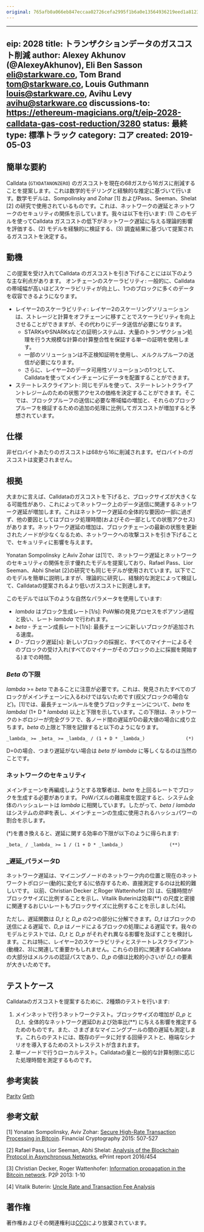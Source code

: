 ```yaml
---
original: 765afb0a066eb847eccaa02726cefa2995f1b6a0e13564936219eed1a8123e88
---
```


---
eip: 2028
title: トランザクションデータのガスコスト削減
author: Alexey Akhunov (@AlexeyAkhunov), Eli Ben Sasson <eli@starkware.co>, Tom Brand <tom@starkware.co>, Louis Guthmann <louis@starkware.co>, Avihu Levy <avihu@starkware.co>
discussions-to: https://ethereum-magicians.org/t/eip-2028-calldata-gas-cost-reduction/3280
status: 最終
type: 標準トラック
category: コア
created: 2019-05-03
---

## 簡単な要約
Calldata (`GTXDATANONZERO`) のガスコストを現在の68ガスから16ガスに削減することを提案します。これは数学的モデリングと経験的な推定に基づいて行います。数学モデルは、Sompolinsky and Zohar [1] およびPass、Seeman、Shelat [2] の研究で使用されているものです。これは、ネットワークの遅延とネットワークのセキュリティの関係を示しています。我々は以下を行います: (1) このモデルを使ってCalldata ガスコストの低下がネットワーク遅延に与える理論的影響を評価する、(2) モデルを経験的に検証する、(3) 調査結果に基づいて提案されるガスコストを決定する。

## 動機
この提案を受け入れてCalldata のガスコストを引き下げることには以下のような主な利点があります。
オンチェーンのスケーラビリティ: 一般的に、Calldata の帯域幅が高いほどスケーラビリティが向上し、1つのブロックに多くのデータを収容できるようになります。
* レイヤー2のスケーラビリティ: レイヤー2のスケーリングソリューションは、ストレージと計算をオフチェーンに移すことでスケーラビリティを向上させることができますが、その代わりにデータ送信が必要になります。
	- STARKsやSNARKsなどの証明システムは、大量のトランザクション処理を行う大規模な計算の計算整合性を保証する単一の証明を使用します。
	- 一部のソリューションは不正検知証明を使用し、メルクルプルーフの送信が必要になります。
	- さらに、レイヤー2のデータ可用性ソリューションの1つとして、Calldataを使ってメインチェーンにデータを配置することができます。
* ステートレスクライアント: 同じモデルを使って、ステートレントクライアントレジームのための状態アクセスの価格を決定することができます。そこでは、ブロックプルーフの送信に必要な帯域幅の増加と、それらのブロックプルーフを検証するための追加の処理に比例してガスコストが増加すると予想されています。

## 仕様
非ゼロバイトあたりのガスコストは68から16に削減されます。ゼロバイトのガスコストは変更されません。

## 根拠
大まかに言えば、Calldataのガスコストを下げると、ブロックサイズが大きくなる可能性があり、これによってネットワーク上のデータ送信に関連するネットワーク遅延が増加します。これはネットワーク遅延の全体的な要因の一部に過ぎず、他の要因としてはブロック処理時間(およびその一部としての状態アクセス)があります。ネットワーク遅延の増加は、ブロックチェーンの最新の状態を更新されたノードが少なくなるため、ネットワークへの攻撃コストを引き下げることで、セキュリティに影響を与えます。

Yonatan Sompolinsky とAviv Zohar は[1]で、ネットワーク遅延とネットワークのセキュリティの関係を示す優れたモデルを提案しており、Rafael Pass、Lior Seeman、Abhi Shelat [2]の研究でも同じモデルが使用されています。以下でこのモデルを簡単に説明しますが、理論的に研究し、経験的な測定によって検証して、Calldataの提案されるより低いガスコストに到達します。

このモデルでは以下のような自然なパラメータを使用しています:
* _lambda_ はブロック生成レート[1/s]: PoW解の発見プロセスをポアソン過程と扱い、レート _lambda_ で行われます。
* _beta_ - チェーン成長レート[1/s]: 最長チェーンに新しいブロックが追加される速度。
* _D_ - ブロック遅延[s]: 新しいブロックの採掘と、すべてのマイナーによるそのブロックの受け入れ(すべてのマイナーがそのブロックの上に採掘を開始する)までの時間。

### _Beta_ の下限
_lambda_ >= _beta_ であることに注意が必要です。これは、発見されたすべてのブロックがメインチェーンに入るわけではないためです(叔父ブロックの場合など)。[1]では、最長チェーンルールを使うブロックチェーンについて、_beta_ を _lambda_/ (1+ D * _lambda_) 以上と下限を示しています。この下限は、ネットワークのトポロジーが完全グラフで、各ノード間の遅延がDの最大値の場合に成り立ちます。_beta_ の上限と下限を記録すると以下のようになります。

	_lambda_ >= _beta_ >= _lambda_ / (1 + D * _lambda_)               (*)

D=0の場合、つまり遅延がない場合は _beta_ が _lambda_ に等しくなるのは当然のことです。

### ネットワークのセキュリティ
メインチェーンを再編成しようとする攻撃者は、_beta_ を上回るレートでブロックを生成する必要があります。
PoWパズルの難易度を固定すると、システム全体のハッシュレートは _lambda_ に相関しています。したがって、_beta_ / _lambda_ はシステムの*効率*を表し、メインチェーンの生成に使用されるハッシュパワーの割合を示します。

(*)を書き換えると、遅延に関する効率の下限が以下のように得られます:

	_beta_ / _lambda_ >= 1 / (1 + D * _lambda_)                 (**)

### _遅延_パラメータD
ネットワーク遅延は、マイニングノードのネットワーク内の位置と現在のネットワークトポロジー(動的に変化する)に依存するため、直接測定するのは比較的難しいです。
以前、Christian Decker とRoger Wattenhofer [3] は、伝播時間がブロックサイズに比例することを示し、Vitalik Buterinは効率(**) の尺度と密接に関連するおじいレートもブロックサイズに比例することを示しました[4]。

ただし、遅延関数は _D_t_ と _D_p_ の2つの部分に分解できます。_D_t_ はブロックの送信による遅延で、_D_p_ はノードによるブロックの処理による遅延です。我々のモデルとテストでは、_D_t_ と _D_p_ がそれぞれ異なる影響を及ぼすことを検討します。これは特に、レイヤー2のスケーラビリティとステートレスクライアント(動機2、3)に関連して重要かもしれません。これらの目的に関連するCalldata の大部分はメルクルの認証パスであり、_D_p_ の値は比較的小さいが _D_t_ の要素が大きいためです。

## テストケース
Calldataのガスコストを提案するために、2種類のテストを行います:
1. メインネットで行うネットワークテスト。ブロックサイズの増加が _D_p_ と _D_t_、全体的なネットワーク遅延Dおよび効率比(**) に与える影響を推定するためのものです。また、さまざまなマイニングプールの間の遅延も測定します。これらのテストには、既存のデータに対する回帰テストと、極端なシナリオを導入するためのストレステストが含まれます。
2. 単一ノードで行うローカルテスト。Calldataの量と一般的な計算制限に応じた処理時間を測定するものです。

## 参考実装
[Parity](https://github.com/liorgold2/parity-ethereum/pull/1)
[Geth](https://github.com/liorgold2/go-ethereum/pull/1)

## 参考文献
[1] Yonatan Sompolinsky, Aviv Zohar: [Secure High-Rate Transaction Processing in Bitcoin](https://eprint.iacr.org/2013/881.pdf). Financial Cryptography 2015: 507-527

[2] Rafael Pass, Lior Seeman, Abhi Shelat: [Analysis of the Blockchain Protocol in Asynchronous Networks](https://eprint.iacr.org/2016/454.pdf), ePrint report 2016/454

[3] Christian Decker, Roger Wattenhofer: [Information propagation in the Bitcoin network](https://www.gsd.inesc-id.pt/~ler/docencia/rcs1314/papers/P2P2013_041.pdf). P2P 2013: 1-10

[4] Vitalik Buterin: [Uncle Rate and Transaction Fee Analysis](https://blog.ethereum.org/2016/10/31/uncle-rate-transaction-fee-analysis/)

## 著作権
著作権およびその関連権利は[CC0](../LICENSE.md)により放棄されています。